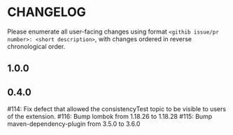 # CHANGELOG

Please enumerate all user-facing changes using format `<githib issue/pr number>: <short description>`, with changes ordered in reverse chronological order.

## 1.0.0

## 0.4.0

#114: Fix defect that allowed the consistencyTest topic to be visible to users of the extension. 
#116: Bump lombok from 1.18.26 to 1.18.28
#115: Bump maven-dependency-plugin from 3.5.0 to 3.6.0
